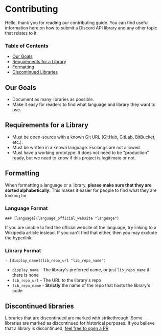 # Contributing

Hello, thank you for reading our contributing guide. You can find useful information here on how to submit a Discord API library and any other topic that relates to it.

### Table of Contents

- [Our Goals](#our-goals)
- [Requirements for a Library](#requirements-for-a-library)
- [Formatting](#formatting)
- [Discontinued Libraries](#discontinued-libraries)

## Our Goals

- Document as many libraries as possible.
- Make it easy for readers to find what language and library they want to use.

## Requirements for a Library

- Must be open-source with a known Git URL (GitHub, GitLab, BitBucket, etc.).
- Must be written in a known language. Esolangs are not allowed.
- Must have a working prototype. It does not need to be "production" ready, but we need to know if this project is legitimate or not.

## Formatting

When formatting a language or a library, **please make sure that they are sorted alphabetically**. This makes it easier for people to find what they are looking for.

### Language Format

```
### [language](language_official_website "language")
```

If you are unable to find the official website of the language, try linking to a Wikipedia article instead. If you can't find that either, then you may exclude the hyperlink.

### Library Format

```
- [display_name](lib_repo_url "lib_repo_name")
```

- `display_name` - The library's preferred name, or just `lib_repo_name` if there is none
- `lib_repo_url` - The URL to the library's repo
- `lib_repo_name` - **Strictly** the name of the repo that hosts the library's code

## Discontinued libraries

Libraries that are discontinued are marked with strikethrough. Some libraries are marked as discontinued for historical purposes. If you believe that a library is discontinued, [feel free to open a PR](../../pulls).
